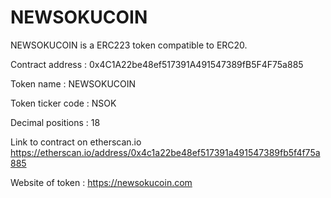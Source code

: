 # NEWSOKUCOIN
NEWSOKUCOIN is a ERC223 token compatible to ERC20.

Contract address : 0x4C1A22be48ef517391A491547389fB5F4F75a885

Token name : NEWSOKUCOIN

Token ticker code : NSOK

Decimal positions : 18

Link to contract on etherscan.io https://etherscan.io/address/0x4c1a22be48ef517391a491547389fb5f4f75a885

Website of token : https://newsokucoin.com
